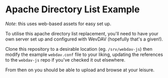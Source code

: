 # Apache Directory List Example

_Note_: this uses web-based assets for easy set up.

To utilise this apache directory list replacement, you'll need to have your own
server set up and configured with WevDAV (hopefully that's a given!).

Clone this repository to a desirable location (eg. `/srv/webdav-js`) then modify
the example `webdav.conf` file to your liking, updating the references to the
`webdav-js` repo if you've checked it out elsewhere.

From then on you should be able to upload and browse at your leisure.
